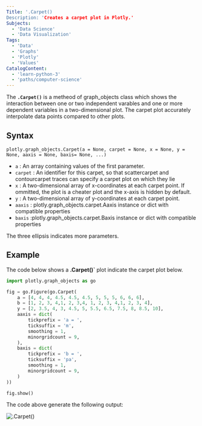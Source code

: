 ```yaml
---
Title: '.Carpet()
Description: 'Creates a carpet plot in Plotly.'
Subjects:
  - 'Data Science'
  - 'Data Visualization'
Tags:
  - 'Data'
  - 'Graphs'
  - 'Plotly'
  - 'Values'
CatalogContent:
  - 'learn-python-3'
  - 'paths/computer-science'
---
```


The **`.Carpet()`** is a metheod of graph_objects class which shows the interaction between one or two independent varables and one or more dependent variables in a two-dimensional plot. The carpet plot accurately interpolate data points compared to other plots.

## Syntax

```pseudo
plotly.graph_objects.Carpet(a = None, carpet = None, x = None, y = None, aaxis = None, baxis= None, ...)
```

- `a` : An array containing values of the first parameter.
- `carpet` : An identifier for this carpet, so that scattercarpet and contourcarpet traces can specify a carpet plot on which they lie
- `x` : A two-dimensional array of x-coordinates at each carpet point. If ommitted, the plot is a cheater plot and the x-axis is hidden by default.
- `y` : A two-dimensional array of y-coordinates at each carpet point.
- `aaxis` : plotly.graph_objects.carpet.Aaxis instance or dict with compatible properties
- `baxis` :plotly.graph_objects.carpet.Baxis instance or dict with compatible properties

The three ellipsis indicates more parameters.

## Example

The code below shows a **.Carpet()`** plot indicate the carpet plot below.

```py
import plotly.graph_objects as go

fig = go.Figure(go.Carpet(
    a = [4, 4, 4, 4.5, 4.5, 4.5, 5, 5, 5, 6, 6, 6],
    b = [1, 2, 3, 4,1, 2, 3,4, 1, 2, 3, 4,1, 2, 3, 4],
    y = [2, 3.5, 4, 3, 4.5, 5, 5.5, 6.5, 7.5, 8, 8.5, 10],
    aaxis = dict(
        tickprefix = 'a = ',
        ticksuffix = 'm',
        smoothing = 1,
        minorgridcount = 9,
    ),
    baxis = dict(
        tickprefix = 'b = ',
        ticksuffix = 'pa',
        smoothing = 1,
        minorgridcount = 9,
    )
))

fig.show()
```

The code above generate the following output:

![.Carpet()](https://raw.githubusercontent.com/Codecademy/docs/main/media/carpet.png)
